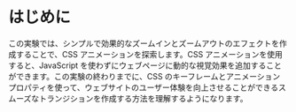 # はじめに

この実験では、シンプルで効果的なズームインとズームアウトのエフェクトを作成することで、CSS アニメーションを探索します。CSS アニメーションを使用すると、JavaScript を使わずにウェブページに動的な視覚効果を追加することができます。この実験の終わりまでに、CSS のキーフレームとアニメーションプロパティを使って、ウェブサイトのユーザー体験を向上させることができるスムーズなトランジションを作成する方法を理解するようになります。
